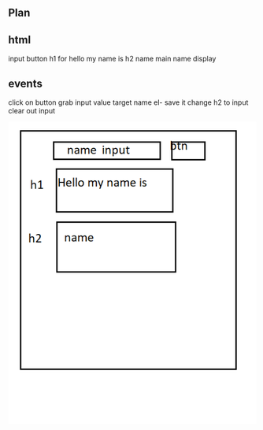 ## Plan

## html

input
button
h1 for hello my name is
h2 name
main name display

## events

click on button
grab input value
target name el- save it
change h2 to input
clear out input

![](./wireframe.png)
